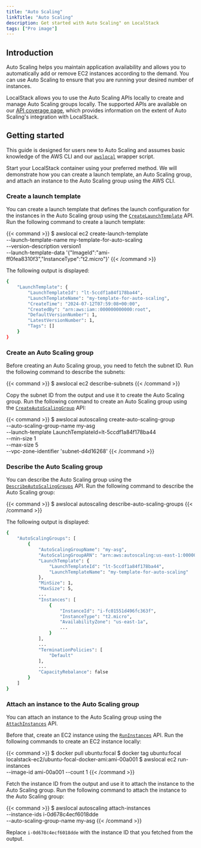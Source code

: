 ```yaml
---
title: "Auto Scaling"
linkTitle: "Auto Scaling"
description: Get started with Auto Scaling" on LocalStack
tags: ["Pro image"]
---
```


## Introduction

Auto Scaling helps you maintain application availability and allows you to automatically add or remove EC2 instances according to the demand. You can use Auto Scaling to ensure that you are running your desired number of instances.

LocalStack allows you to use the Auto Scaling APIs locally to create and manage Auto Scaling groups locally. The supported APIs are available on our [API coverage page](https://docs.localstack.cloud/references/coverage/coverage_autoscaling/), which provides information on the extent of Auto Scaling's integration with LocalStack.

## Getting started

This guide is designed for users new to Auto Scaling and assumes basic knowledge of the AWS CLI and our [`awslocal`](https://github.com/localstack/awscli-local) wrapper script.

Start your LocalStack container using your preferred method. We will demonstrate how you can create a launch template, an Auto Scaling group, and attach an instance to the Auto Scaling group using the AWS CLI.

### Create a launch template

You can create a launch template that defines the launch configuration for the instances in the Auto Scaling group using the [`CreateLaunchTemplate`](https://docs.aws.amazon.com/AWSEC2/latest/APIReference/API_CreateLaunchTemplate.html) API. Run the following command to create a launch template:

{{< command >}}
$ awslocal ec2 create-launch-template \
    --launch-template-name my-template-for-auto-scaling \
    --version-description version1 \
    --launch-template-data '{"ImageId":"ami-ff0fea8310f3","InstanceType":"t2.micro"}'
{{< /command >}}

The following output is displayed:

```bash
{
    "LaunchTemplate": {
        "LaunchTemplateId": "lt-5ccdf1a84f178ba44",
        "LaunchTemplateName": "my-template-for-auto-scaling",
        "CreateTime": "2024-07-12T07:59:08+00:00",
        "CreatedBy": "arn:aws:iam::000000000000:root",
        "DefaultVersionNumber": 1,
        "LatestVersionNumber": 1,
        "Tags": []
    }
}
```

### Create an Auto Scaling group

Before creating an Auto Scaling group, you need to fetch the subnet ID. Run the following command to describe the subnets:

{{< command >}}
$ awslocal ec2 describe-subnets
{{< /command >}}

Copy the subnet ID from the output and use it to create the Auto Scaling group. Run the following command to create an Auto Scaling group using the [`CreateAutoScalingGroup`](https://docs.aws.amazon.com/autoscaling/ec2/APIReference/API_CreateAutoScalingGroup.html) API:

{{< command >}}
$ awslocal autoscaling create-auto-scaling-group \
    --auto-scaling-group-name my-asg \
    --launch-template LaunchTemplateId=lt-5ccdf1a84f178ba44 \
    --min-size 1 \
    --max-size 5 \
    --vpc-zone-identifier 'subnet-d4d16268'
{{< /command >}}

### Describe the Auto Scaling group

You can describe the Auto Scaling group using the [`DescribeAutoScalingGroups`](https://docs.aws.amazon.com/autoscaling/ec2/APIReference/API_DescribeAutoScalingGroups.html) API. Run the following command to describe the Auto Scaling group:

{{< command >}}
$ awslocal autoscaling describe-auto-scaling-groups
{{< /command >}}

The following output is displayed:

```bash
{
    "AutoScalingGroups": [
        {
            "AutoScalingGroupName": "my-asg",
            "AutoScalingGroupARN": "arn:aws:autoscaling:us-east-1:000000000000:autoScalingGroup:74b4ffac-4588-4a7c-86b1-9fa992f49c8e:autoScalingGroupName/my-asg",
            "LaunchTemplate": {
                "LaunchTemplateId": "lt-5ccdf1a84f178ba44",
                "LaunchTemplateName": "my-template-for-auto-scaling"
            },
            "MinSize": 1,
            "MaxSize": 5,
            ...
            "Instances": [
                {
                    "InstanceId": "i-fc01551d496fc363f",
                    "InstanceType": "t2.micro",
                    "AvailabilityZone": "us-east-1a",
                    ...
                }
            ],
            ...
            "TerminationPolicies": [
                "Default"
            ],
            ...
            "CapacityRebalance": false
        }
    ]
}
```

### Attach an instance to the Auto Scaling group

You can attach an instance to the Auto Scaling group using the [`AttachInstances`](https://docs.aws.amazon.com/autoscaling/ec2/APIReference/API_AttachInstances.html) API.

Before that, create an EC2 instance using the [`RunInstances`](https://docs.aws.amazon.com/AWSEC2/latest/APIReference/API_RunInstances.html) API. Run the following commands to create an EC2 instance locally:

{{< command >}}
$ docker pull ubuntu:focal
$ docker tag ubuntu:focal localstack-ec2/ubuntu-focal-docker-ami:ami-00a001
$ awslocal ec2 run-instances \
    --image-id ami-00a001 --count 1
{{< /command >}}

Fetch the instance ID from the output and use it to attach the instance to the Auto Scaling group. Run the following command to attach the instance to the Auto Scaling group:

{{< command >}}
$ awslocal autoscaling attach-instances \
    --instance-ids i-0d678c4ecf6018dde \
    --auto-scaling-group-name my-asg
{{< /command >}}

Replace `i-0d678c4ecf6018dde` with the instance ID that you fetched from the output.

